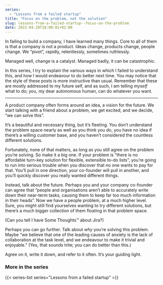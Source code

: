 ```yaml
---
series:
  - "Lessons from a failed startup"
title: "Focus on the problem, not the solution"
slug: lessons-from-a-failed-startup--focus-on-the-problem
date: 2022-04-28T18:00:01+02:00
---
```


In failing to build a company, I have learned many things. Core to all of them is that a company is not a product. Ideas change, products change, people change. We “pivot”, rapidly, relentlessly, sometimes ruthlessly.

Managed well, change is a catalyst. Managed badly, it can be catastrophic.

In this series, I try to explain the various ways in which I failed to understand this, and how I would endeavour to do better next time. You may notice that the style of these posts is more instructive than usual. Remember that these are mostly addressed to my future self, and as such, I am telling _myself_ what to do; you, my dear autonomous human, can do whatever you want.

---

A product company often forms around an idea, a vision for the future. We start talking with a friend about a problem, we get excited, and we decide, “we can solve this”.

It’s a beautiful and necessary thing, but it’s fleeting. You don’t understand the problem space nearly as well as you think you do, you have no idea if there’s a willing customer base, and you haven’t considered the countless different solutions.

Fortunately, none of that matters, as long as you still agree on the problem you’re solving. So make it a big one. If your problem is “there is no affordable turn-key solution for flexible, extensible to-do lists”, you’re going to run into serious trouble when you discover that no one wants to pay for that. You’ll pull in one direction, your co-founder will pull in another, and you’ll quickly discover you really wanted different things.

Instead, talk about the future. Perhaps you and your company co-founder can agree that “people and organisations aren’t able to accurately write down their near-term tasks, causing them to keep far too much information in their heads”. Now we have a people problem, at a much higher level. Sure, you might still find yourselves wanting to try different solutions, but there’s a much bigger collection of them floating in that problem space.

(Can you tell I have Some Thoughts™ about Jira?)

Perhaps you can go further. Talk about _why_ you’re solving this problem. Maybe “we believe that one of the leading causes of anxiety is the lack of collaboration at the task level, and we endeavour to make it trivial and enjoyable.” (Yes, that sounds trite; you can do better than this.)

Agree on it, write it down, and refer to it often. It’s your guiding light.

### More in the series

{{< series-list series="Lessons from a failed startup" >}}
